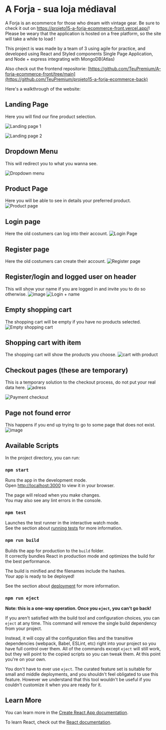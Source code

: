# A Forja - sua loja médiaval

A Forja is an ecommerce for those who dream with vintage gear. Be sure to check it out on https://projeto15-a-forja-ecommerce-front.vercel.app/! 
Please be weary that the application is hosted on a free platform, so the site will take a while to load !

This project is was made by a team of 3 using agile for practice, and developed using React and Styled components Single Page Application, and Node + express integrating with MongoDB(Atlas)

Also check out the frontend repositorie: [https://github.com/TeuPremium/A-forja-ecommerce-front/tree/main](https://github.com/TeuPremium/projeto15-a-forja-ecommerce-back)

Here's a walkthrough of the website:

## Landing Page
Here you will find our fine product selection.

![Landing page 1](https://github.com/oigorholanda/projeto15-a-forja-ecommerce-front/assets/50275359/e90896ff-317f-4213-bc23-e828c43a2586)

![Landing page 2](https://github.com/oigorholanda/projeto15-a-forja-ecommerce-front/assets/50275359/63569db7-1bf9-4287-8710-085000ab5663)

## Dropdown Menu
This will redirect you to what you wanna see. 

![Dropdown menu](https://github.com/oigorholanda/projeto15-a-forja-ecommerce-front/assets/50275359/a146d4e9-cc28-480a-8da6-afc806724186)

## Product Page
Here you will be able to see in details your preferred product.
![Product page](https://github.com/oigorholanda/projeto15-a-forja-ecommerce-front/assets/50275359/1d226c65-dff1-49c2-8654-a4b406cf6b28)


## Login page
Here the old costumers can log into their account.
![Login Page](https://github.com/oigorholanda/projeto15-a-forja-ecommerce-front/assets/50275359/3580f90c-1170-440e-ba6f-28cc765ffa4e)

## Register page
Here the old costumers can create their account.
![Register page](https://github.com/oigorholanda/projeto15-a-forja-ecommerce-front/assets/50275359/341de114-e69d-49c7-a220-e069644b2fd0)

## Register/login and logged user on header
This will show your name if you are logged in and invite you to do so otherwise.
![image](https://github.com/oigorholanda/projeto15-a-forja-ecommerce-front/assets/50275359/dae5d5d3-ce97-4875-9acf-741e3aca5af5) ![Login + name](https://github.com/oigorholanda/projeto15-a-forja-ecommerce-front/assets/50275359/bb419c85-a3eb-4db1-9069-e3f0036abe42)


## Empty shopping cart
The shopping cart will be empty if you have no products selected.
![Empty shopping cart](https://github.com/oigorholanda/projeto15-a-forja-ecommerce-front/assets/50275359/c3992e5a-32da-4c2e-8a0e-4cced346d798)

## Shopping cart with item
The shopping cart will show the products you choose.
![cart with product](https://github.com/oigorholanda/projeto15-a-forja-ecommerce-front/assets/50275359/44f885f5-cd97-49ad-b88f-f6f4362c865c)

## Checkout pages (these are temporary)
This is a temporary solution to the checkout process, do not put your real data here.
![adress](https://github.com/oigorholanda/projeto15-a-forja-ecommerce-front/assets/50275359/019c0ead-5c65-47f4-a5b5-b8ee7a8d0853)

![Payment checkout](https://github.com/oigorholanda/projeto15-a-forja-ecommerce-front/assets/50275359/4ef9c30f-8a74-41b7-9f7e-b5fa8cd0d174)


## Page not found error
This happens if you end up trying to go to some page that does not exist. 
![image](https://github.com/oigorholanda/projeto15-a-forja-ecommerce-front/assets/50275359/bf81239c-52f4-4967-a612-81c06252ccc2)




## Available Scripts

In the project directory, you can run:

### `npm start`

Runs the app in the development mode.\
Open [http://localhost:3000](http://localhost:3000) to view it in your browser.

The page will reload when you make changes.\
You may also see any lint errors in the console.

### `npm test`

Launches the test runner in the interactive watch mode.\
See the section about [running tests](https://facebook.github.io/create-react-app/docs/running-tests) for more information.

### `npm run build`

Builds the app for production to the `build` folder.\
It correctly bundles React in production mode and optimizes the build for the best performance.

The build is minified and the filenames include the hashes.\
Your app is ready to be deployed!

See the section about [deployment](https://facebook.github.io/create-react-app/docs/deployment) for more information.

### `npm run eject`

**Note: this is a one-way operation. Once you `eject`, you can't go back!**

If you aren't satisfied with the build tool and configuration choices, you can `eject` at any time. This command will remove the single build dependency from your project.

Instead, it will copy all the configuration files and the transitive dependencies (webpack, Babel, ESLint, etc) right into your project so you have full control over them. All of the commands except `eject` will still work, but they will point to the copied scripts so you can tweak them. At this point you're on your own.

You don't have to ever use `eject`. The curated feature set is suitable for small and middle deployments, and you shouldn't feel obligated to use this feature. However we understand that this tool wouldn't be useful if you couldn't customize it when you are ready for it.

## Learn More

You can learn more in the [Create React App documentation](https://facebook.github.io/create-react-app/docs/getting-started).

To learn React, check out the [React documentation](https://reactjs.org/).
